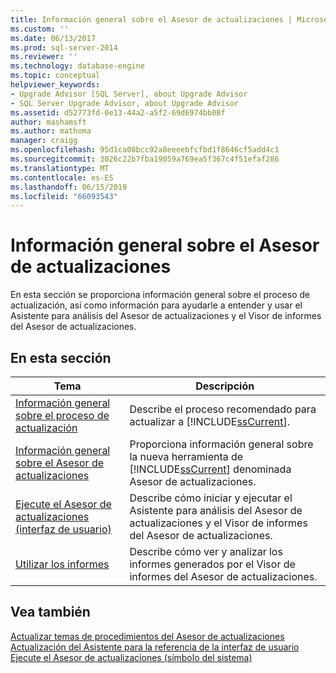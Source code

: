 ```yaml
---
title: Información general sobre el Asesor de actualizaciones | Microsoft Docs
ms.custom: ''
ms.date: 06/13/2017
ms.prod: sql-server-2014
ms.reviewer: ''
ms.technology: database-engine
ms.topic: conceptual
helpviewer_keywords:
- Upgrade Advisor [SQL Server], about Upgrade Advisor
- SQL Server Upgrade Advisor, about Upgrade Advisor
ms.assetid: d52773fd-0e13-44a2-a5f2-69d6974bb08f
author: mashamsft
ms.author: mathoma
manager: craigg
ms.openlocfilehash: 95d1ca08bcc92a8eeeebfcfbd1f8646cf5add4c1
ms.sourcegitcommit: 3026c22b7fba19059a769ea5f367c4f51efaf286
ms.translationtype: MT
ms.contentlocale: es-ES
ms.lasthandoff: 06/15/2019
ms.locfileid: "66093543"
---
```

# <a name="overview-of-upgrade-advisor"></a>Información general sobre el Asesor de actualizaciones
  En esta sección se proporciona información general sobre el proceso de actualización, así como información para ayudarle a entender y usar el Asistente para análisis del Asesor de actualizaciones y el Visor de informes del Asesor de actualizaciones.  
  
## <a name="in-this-section"></a>En esta sección  
  
|Tema|Descripción|  
|-----------|-----------------|  
|[Información general sobre el proceso de actualización](../../../2014/sql-server/install/upgrade-process-overview.md)|Describe el proceso recomendado para actualizar a [!INCLUDE[ssCurrent](../../includes/sscurrent-md.md)].|  
|[Información general sobre el Asesor de actualizaciones](../../../2014/sql-server/install/upgrade-advisor-overview.md)|Proporciona información general sobre la nueva herramienta de [!INCLUDE[ssCurrent](../../includes/sscurrent-md.md)] denominada Asesor de actualizaciones.|  
|[Ejecute el Asesor de actualizaciones &#40;interfaz de usuario&#41;](../../../2014/sql-server/install/running-upgrade-advisor-user-interface.md)|Describe cómo iniciar y ejecutar el Asistente para análisis del Asesor de actualizaciones y el Visor de informes del Asesor de actualizaciones.|  
|[Utilizar los informes](../../../2014/sql-server/install/using-reports.md)|Describe cómo ver y analizar los informes generados por el Visor de informes del Asesor de actualizaciones.|  
  
## <a name="see-also"></a>Vea también  
 [Actualizar temas de procedimientos del Asesor de actualizaciones](../../../2014/sql-server/install/upgrade-advisor-how-to-topics.md)   
 [Actualización del Asistente para la referencia de la interfaz de usuario](../../../2014/sql-server/install/upgrade-advisor-user-interface-reference.md)   
 [Ejecute el Asesor de actualizaciones &#40;símbolo del sistema&#41;](../../../2014/sql-server/install/running-upgrade-advisor-command-prompt.md)  
  
  
